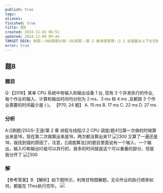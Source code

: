 ```yaml
---
publish: true
tags: 
aliases: 
finished: true
title: 题8
created: 2024-11-02 06:51
updated: 2024-11-04 09:44
TARGET DECK: 刷题::408真题分类::OS真题::第 2 章进程管理::2.2 处理器与上下文切换::题8
error: true
---
```

## 题8
### 题目
Q:【2016】某单 CPU 系统中有输入和输出设备 1 台, 现有 3 个并发执行的作业, 每个作业的输入、计算和输出时间均分别为 $2\mathrm{\;{ms}}\text{、}3\mathrm{\;{ms}}$ 和 $4\mathrm{\;{ms}}$ ,且都按 3 个作业需要的时间最少是 ( )。 【P70, 24 题】
A. ${15}\mathrm{\;{ms}}$ 
B. ${17}\mathrm{\;{ms}}$ 
C. ${22}\mathrm{\;{ms}}$ 
D. ${27}\mathrm{\;{ms}}$
### 分析
A:[[刷题/25OS-王道/第 2 章 进程与线程/2.2 CPU 调度/题41]]第一次做的时候算出来是16，现在第二次做算出来是18，两次都没算出来17
![|300](https://img.hwenyi.tech/202411041736451.webp)
又算了一遍还是18，我找到错的原因了，注意，[[调度算法]]的题目里面说有一个输入、一个输出，输入IO和输出IO是可以并行的，我多的时间就是这个可以重叠的部分，但是我分开了
![|300](https://img.hwenyi.tech/202411041742501.webp)
### 解
【参考答案】B
【解析】如下图所示，利用甘特图解题，无论作业的执行顺序如何，都能在 17ms执行完毕。
![](https://img.hwenyi.tech/202411041736720.webp)

